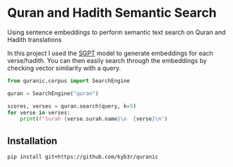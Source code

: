 # Quran and Hadith Semantic Search

Using sentence embeddings to perform semantic text search on Quran and Hadith translations

In this project I used the [SGPT](https://arxiv.org/abs/2202.08904) model to generate embeddings for each verse/hadith. You can then easily search through the embeddings by checking vector similarity with a query.

```py
from quranic.corpus import SearchEngine

quran = SearchEngine("quran")

scores, verses = quran.search(query, k=5)
for verse in verses:
    print(f"Surah {verse.surah.name}\n  {verse}\n")
```

## Installation
```
pip install git+https://github.com/kyb3r/quranic
```

